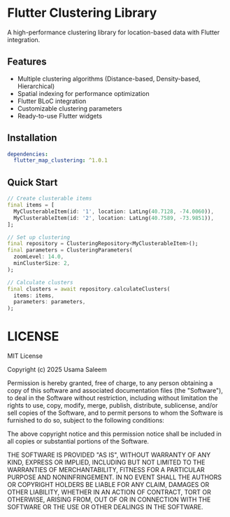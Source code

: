 # Flutter Clustering Library

A high-performance clustering library for location-based data with Flutter integration.

## Features

- Multiple clustering algorithms (Distance-based, Density-based, Hierarchical)
- Spatial indexing for performance optimization
- Flutter BLoC integration
- Customizable clustering parameters
- Ready-to-use Flutter widgets

## Installation

```yaml
dependencies:
  flutter_map_clustering: ^1.0.1
```

## Quick Start

```dart
// Create clusterable items
final items = [
  MyClusterableItem(id: '1', location: LatLng(40.7128, -74.0060)),
  MyClusterableItem(id: '2', location: LatLng(40.7589, -73.9851)),
];

// Set up clustering
final repository = ClusteringRepository<MyClusterableItem>();
final parameters = ClusteringParameters(
  zoomLevel: 14.0,
  minClusterSize: 2,
);

// Calculate clusters
final clusters = await repository.calculateClusters(
  items: items,
  parameters: parameters,
);
```

# LICENSE

MIT License

Copyright (c) 2025 Usama Saleem

Permission is hereby granted, free of charge, to any person obtaining a copy
of this software and associated documentation files (the "Software"), to deal
in the Software without restriction, including without limitation the rights
to use, copy, modify, merge, publish, distribute, sublicense, and/or sell
copies of the Software, and to permit persons to whom the Software is
furnished to do so, subject to the following conditions:

The above copyright notice and this permission notice shall be included in all
copies or substantial portions of the Software.

THE SOFTWARE IS PROVIDED "AS IS", WITHOUT WARRANTY OF ANY KIND, EXPRESS OR
IMPLIED, INCLUDING BUT NOT LIMITED TO THE WARRANTIES OF MERCHANTABILITY,
FITNESS FOR A PARTICULAR PURPOSE AND NONINFRINGEMENT. IN NO EVENT SHALL THE
AUTHORS OR COPYRIGHT HOLDERS BE LIABLE FOR ANY CLAIM, DAMAGES OR OTHER
LIABILITY, WHETHER IN AN ACTION OF CONTRACT, TORT OR OTHERWISE, ARISING FROM,
OUT OF OR IN CONNECTION WITH THE SOFTWARE OR THE USE OR OTHER DEALINGS IN THE
SOFTWARE.
